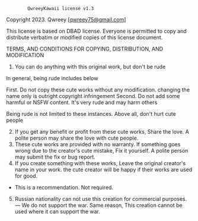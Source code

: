             QwreeyKawaii license v1.3

Copyright 2023. Qwreey [qwreey75@gmail.com]

This license is based on DBAD license.
Everyone is permitted to copy and distribute
verbatim or modified copies of this license
document.

TERMS, AND CONDITIONS FOR COPYING,
DISTRIBUTION, AND MODIFICATION

1. You can do anything with this original work,
but don't be rude

In general, being rude includes below

First. Do not copy these cute works without
        any modification. changing the name
        only is outright copyright infringement
Second. Do not add some harmful or NSFW content.
        It's very rude and may harm others

Being rude is not limited to these instances.
Above all, don't hurt cute people

2. If you get any benefit or profit from these cute
works, Share the love. A polite person may share
the love with cute people.
3. These cute works are provided with no warranty.
If something goes wrong due to the creator's cute
mistake, Fix it yourself. A polite person may
submit the fix or bug report.
4. If you create something with these works, Leave
the original creator's name in your work.
the cute creator will be happy if their works are
used for good.
* This is a recommendation. Not required.
5. Russian nationality can not use this creation for
commercial purposes. — We do not support the war.
Same reason, This creation cannot be used where
it can support the war.
